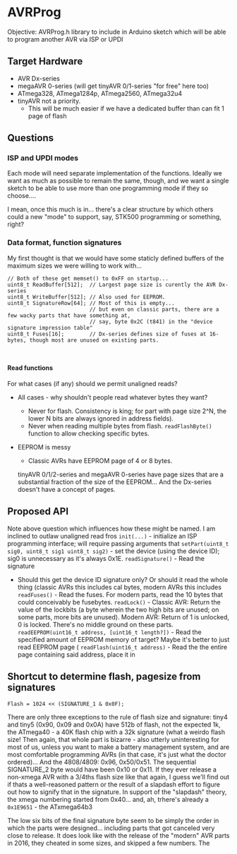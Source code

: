 # AVRProg
Objective: AVRProg.h library to include in Arduino sketch which will be able to program another AVR via ISP or UPDI

## Target Hardware
* AVR Dx-series
* megaAVR 0-series (will get tinyAVR 0/1-series "for free" here too) 
* ATmega328, ATmega1284p, ATmega2560, ATmega32u4
* tinyAVR not a priority.
  * This will be much easier if we have a dedicated buffer than can fit 1 page of flash 


## Questions

### ISP and UPDI modes
Each mode will need separate implementation of the functions. Ideally we want as much as possible to remain the same, though, and we want a single sketch to be able to use more than one programming mode if they so choose.... 

I mean, once this much is in... there's a clear structure by which others could a new "mode" to support, say, STK500 programming or something, right?

### Data format, function signatures
My first thought is that we would have some staticly defined buffers of the maximum sizes we were willing to work with... 
```
// Both of these get memset() to 0xFF on startup...
uint8_t ReadBuffer[512];  // Largest page size is curently the AVR Dx-series
uint8_t WriteBuffer[512]; // Also used for EEPROM.
uint8_t SignatureRow[64]; // Most of this is empty... 
                          // but even on classic parts, there are a few wacky parts that have something at, 
                          // say, byte 0x2C (t841) in the "device signature impression table"
uint8_t Fuses[16];        // Dx-series defines size of fuses at 16-bytes, though most are unused on existing parts.



```


#### Read functions
For what cases (if any) should we permit unaligned reads? 
* All cases - why shouldn't people read whatever bytes they want?
  * Never for flash. Consistency is king; for part with page size 2^N, the lower N bits are always ignored in address fields).
  * Never when reading multiple bytes from flash. `readFlashByte()` function to allow checking specific bytes.
* EEPROM is messy 
  * Classic AVRs have EEPROM page of 4 or 8 bytes. 
  
  tinyAVR 0/1/2-series and megaAVR 0-series have page sizes that are a substantial fraction of the size of the EEPROM... And the Dx-series doesn't have a concept of pages. 
  
## Proposed API
Note above question which influences how these might be named. I am inclined to outlaw unaligned read fros
`init(...)` - initialize an ISP programming interface; will require passing arguments that
`setPart(uint8_t sig0, uint8_t sig1 uint8_t sig2)` - set the device (using the device ID); sig0 is unnecessary as it's always 0x1E. 
`readSignature()` - Read the signature
  * Should this get the device ID signature only? Or should it read the whole thing (classic AVRs this includes cal bytes, modern AVRs this includes 
`readFuses()` - Read the fuses. For modern parts, read the 10 bytes that could conceivably be fusebytes. 
`readLock()` - Classic AVR: Return the value of the lockbits (a byte wherein the two high bits are unused; on some parts, more bits are unused). Modern AVR: Return of 1 is unlocked, 0 is locked. There's no middle ground on these parts. 
`readEEPROM(uint16_t address, [uint16_t length?])` - Read the specified amount of EEPROM memory of target? Maybe it's better to just read EEPROM page ( 
`readFlash(uint16_t address)` - Read the the entire page containing said address, place it in 
`
` 

## Shortcut to determine flash, pagesize from signatures
```
Flash = 1024 << (SIGNATURE_1 & 0x0F); 
```

There are only three exceptions to the rule of flash size and signature: tiny4 and tiny5 (0x90, 0x09 and 0x0A) have 512b of flash, not the expected 1k, the ATmega40 - a 40K flash chip with a 32k signature (what a weirdo flash size! Then again, that whole part is bizarre - also utterly uninteresting for most of us, unless you want to make a battery management system, and are most comfortable programming AVRs (in that case, it's just what the doctor ordered)... And the 4808/4809: 0x96, 0x50/0x51. The sequential SIGNATURE_2 byte would have been 0x10 or 0x11. If they ever release a non-xmega AVR with a 3/4ths flash size like that again, I guess we'll find out if thats a well-reasoned pattern or the result of a slapdash effort to figure out how to signify that in the signature. In support of the "slapdash" theory, the xmega numbering started from 0x40... and, ah, trhere's already a `0x1E9651` - the ATxmega64b3


The low six bits of the final signature byte seem to be simply the order in which the parts were designed... including parts that got canceled very close to release. It does look like with the release of the "modern" AVR parts in 2016, they cheated in some sizes, and skipped a few numbers. The 

